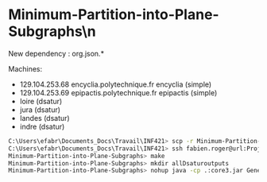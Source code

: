 # Minimum-Partition-into-Plane-Subgraphs\n

New dependency : org.json.\*

Machines:

* 129.104.253.68 encyclia.polytechnique.fr encyclia (simple)
* 129.104.253.69 epipactis.polytechnique.fr epipactis (simple)
* loire (dsatur)
* jura (dsatur)
* landes (dsatur)
* indre (dsatur)

```bash
C:\Users\efabr\Documents_Docs\Travail\INF421> scp -r Minimum-Partition-into-Plane-Subgraphs fabien.roger@url:Project
C:\Users\efabr\Documents_Docs\Travail\INF421> ssh fabien.roger@url:Project
Minimum-Partition-into-Plane-Subgraphs> make
Minimum-Partition-into-Plane-Subgraphs> mkdir allDsaturoutputs
Minimum-Partition-into-Plane-Subgraphs> nohup java -cp .:core3.jar GenerateAllOuputs&
```
